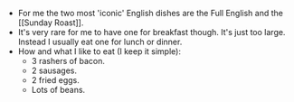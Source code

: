 - For me the two most 'iconic' English dishes are the Full English and the [[Sunday Roast]].
- It's very rare for me to have one for breakfast though. It's just too large. Instead I usually eat one for lunch or dinner.
- How and what I like to eat (I keep it simple):
	- 3 rashers of bacon.
	- 2 sausages.
	- 2 fried eggs.
	- Lots of beans.